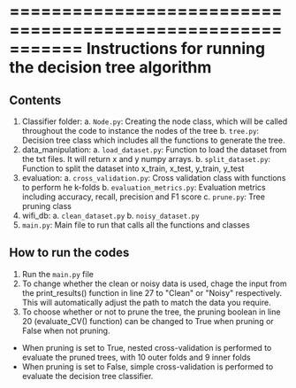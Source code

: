===========================================================
Instructions for running the decision tree algorithm
===========================================================

Contents
-----------------------------------------------------------
1. Classifier folder: 
    a. `Node.py`: Creating the node class, which will be called throughout 
    the code to instance the nodes of the tree
    b. `tree.py`: Decision tree class which includes all the functions to 
    generate the tree. 
2. data_manipulation:
    a. `load_dataset.py`: Function to load the dataset from the txt files. 
    It will return x and y numpy arrays.
    b. `split_dataset.py`: Function to split the dataset into x_train, x_test, y_train, y_test
3. evaluation:
    a. `cross_validation.py`: Cross validation class with functions to perform he k-folds
    b. `evaluation_metrics.py`: Evaluation metrics including 
    accuracy, recall, precision and F1 score
    c. `prune.py`: Tree pruning class
4. wifi_db:
    a. `clean_dataset.py`
    b. `noisy_dataset.py`
5. `main.py`: Main file to run that calls all the functions and classes


How to run the codes
-----------------------------------------------------------
1. Run the `main.py` file 
2. To change whether the clean or noisy data is used, chage the input from the print_results() function
in line 27 to "Clean" or "Noisy" respectively.
This will automatically adjust the path to match the data you require.
3. To choose whether or not to prune the tree, the pruning boolean in line 20 (evaluate_CV() function) 
can be changed to True when pruning or False when not pruning.
- When pruning is set to True, nested cross-validation is performed to evaluate the pruned trees, 
with 10 outer folds and 9 inner folds
- When pruning is set to False, simple cross-validation is performed to evaluate the decision tree classifier.

